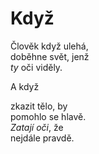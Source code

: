 Když
====

Člověk když ulehá,  
doběhne svět, jenž  
*ty* oči viděly.

A když

zkazit tělo, by  
pomohlo se hlavě.  
*Zatají oči*, že  
nejdále pravdě.


